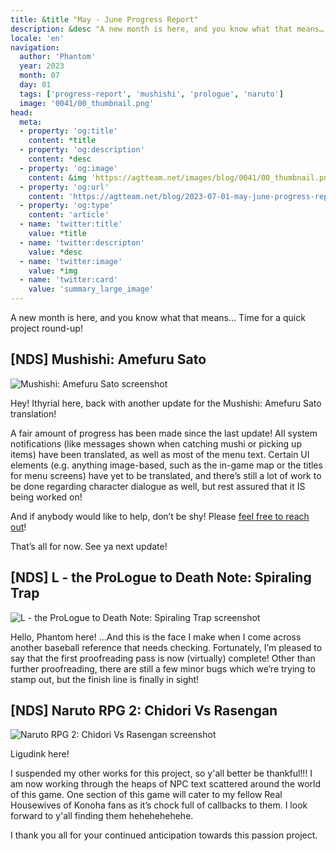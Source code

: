 ```yaml
---
title: &title "May - June Progress Report"
description: &desc "A new month is here, and you know what that means… Time for a quick project round-up!"
locale: 'en'
navigation:
  author: 'Phantom'
  year: 2023
  month: 07
  day: 01
  tags: ['progress-report', 'mushishi', 'prologue', 'naruto']
  image: '0041/00_thumbnail.png'
head:
  meta:
  - property: 'og:title'
    content: *title
  - property: 'og:description'
    content: *desc
  - property: 'og:image'
    content: &img 'https://agtteam.net/images/blog/0041/00_thumbnail.png'
  - property: 'og:url'
    content: 'https://agtteam.net/blog/2023-07-01-may-june-progress-report'
  - property: 'og:type'
    content: 'article'
  - name: 'twitter:title'
    value: *title
  - name: 'twitter:descripton'
    value: *desc
  - name: 'twitter:image'
    value: *img
  - name: 'twitter:card'
    value: 'summary_large_image'
---
```


A new month is here, and you know what that means… Time for a quick project round-up!

## [NDS] Mushishi: Amefuru Sato

![Mushishi: Amefuru Sato screenshot](/images/blog/0041/721632392681537536_0.png)

Hey! Ithyrial here, back with another update for the Mushishi: Amefuru Sato translation!

A fair amount of progress has been made since the last update! All system notifications (like messages shown when catching mushi or picking up items) have been translated, as well as most of the menu text. Certain UI elements (e.g. anything image-based, such as the in-game map or the titles for menu screens) have yet to be translated, and there’s still a lot of work to be done regarding character dialogue as well, but rest assured that it IS being worked on! 

And if anybody would like to help, don’t be shy! Please [feel free to reach out](https://discord.com/invite/UUF7Zbm)! 

That’s all for now. See ya next update!  


## [NDS] L - the ProLogue to Death Note: Spiraling Trap

![L - the ProLogue to Death Note: Spiraling Trap screenshot](/images/blog/0041/721632392681537536_1.png)

Hello, Phantom here! …And this is the face I make when I come across another baseball reference that needs checking. Fortunately, I’m pleased to say that the first proofreading pass is now (virtually) complete! Other than further proofreading, there are still a few minor bugs which we’re trying to stamp out, but the finish line is finally in sight!


## [NDS] Naruto RPG 2: Chidori Vs Rasengan

![Naruto RPG 2: Chidori Vs Rasengan screenshot](/images/blog/0041/721632392681537536_2.png)

Ligudink here!

I suspended my other works for this project, so y'all better be thankful!!! I am now working through the heaps of NPC text scattered around the world of this game. One section of this game will cater to my fellow Real Housewives of Konoha fans as it’s chock full of callbacks to them. I look forward to y'all finding them hehehehehehe.

I thank you all for your continued anticipation towards this passion project.
